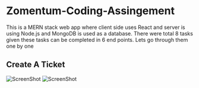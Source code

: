 # Zomentum-Coding-Assingement
This is a MERN stack web app where client side uses React and server is using Node.js and MongoDB is used as a database.
There were total 8 tasks given these tasks can be completed in 6 end points. Lets go through them one by one 
## Create A Ticket

![ScreenShot](https://raw.github.com/Arpitpundir/Zomentum-Coding-Assingement/origin/Test-Screenshots/CreateTicket/appReq.png)
![ScreenShot](https://raw.github.com/Arpitpundir/Zomentum-Coding-Assingement/origin/Test-Screenshots/CreateTicket/appRes.png)

